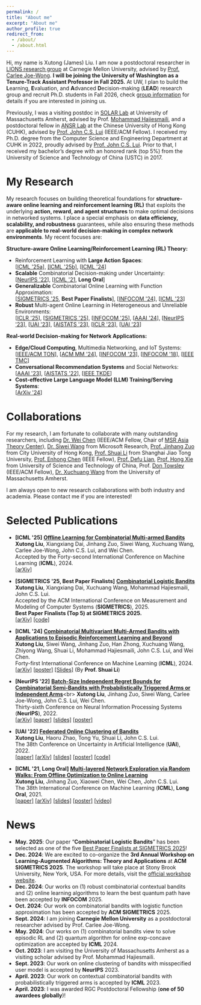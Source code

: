 ```yaml
---
permalink: /
title: "About me"
excerpt: "About me"
author_profile: true
redirect_from: 
  - /about/
  - /about.html
---
```


Hi, my name is Xutong (James) Liu. I am now a postdoctoral researcher in [LIONS research group](https://research.ece.cmu.edu/lions/) at Carnegie Mellon University, advised by [Prof. Carlee Joe-Wong](https://www.andrew.cmu.edu/user/cjoewong/). **I will be joining the University of Washington as a Tenure-Track Assistant Professor in Fall 2025.** At UW, I plan to build the **L**earning, **E**valuation, and **A**dvanced **D**ecision-making (**LEAD**) research group and recruit Ph.D. students in Fall 2026, check [group information](https://xutongliu.me/group/) for details if you are interested in joining us.

Previously, I was a visiting postdoc in [SOLAR Lab](https://solar.cs.umass.edu/people.html) at University of Massachusetts Amherst, advised by Prof. [Mohammad Hajiesmaili](https://groups.cs.umass.edu/hajiesmaili/), and a postdoctoral fellow in [ANSR Lab](http://ansrlab.cse.cuhk.edu.hk/) at the Chinese University of Hong Kong (CUHK), advised by [Prof. John C.S. Lui](http://www.cse.cuhk.edu.hk/~cslui/) (IEEE/ACM Fellow). 
I received my Ph.D. degree from the Computer Science and Engineering Department at CUHK in 2022, proudly advised by [Prof. John C.S. Lui](http://www.cse.cuhk.edu.hk/~cslui/). Prior to that, I received my bachelor’s degree with an honored rank (top 5%) from the University of Science and Technology of China (USTC) in 2017. 




<!---I am also very excited to co-organize the 3rd Annual Workshop on Learning-Augmented Algorithms: Theory and Applications at ACM SIGMETRICS 2025, taking place in June at Stony Brook University, New York, USA. We warmly welcome posters/talks if you're interested. For more details, please visit the [official workshop website](https://learning-augmented-algorithms.github.io/).  -->

My Research
======
My research focuses on building theoretical foundations for **structure-aware online learning and reinforcement learning (RL)** that exploits the underlying **action, reward, and agent structures** to make optimal decisions in networked systems. I place a special emphasis on **data efficiency, scalability, and robustness** guarantees, while also ensuring these methods are **applicable to real-world decision-making in complex network environments**. My recent focuses are: 

**Structure-aware Online Learning/Reinforcement Learning (RL) Theory:** 

* Reinforcement Learning with **Large Action Spaces**:<br> [[ICML '25a](https://arxiv.org/abs/2501.19300)], [[ICML '25b]](https://arxiv.org/abs/2504.15812), [[ICML '24](https://arxiv.org/abs/2406.01386)]
* **Scalable** Combinatorial Decision-making under Uncertainty:<br> [[NeurIPS '22](https://arxiv.org/abs/2208.14837)], [[ICML '21](https://arxiv.org/abs/2106.05065), **Long Oral**]
* **Generalizable** Combinatorial Online Learning with Function Approximation:<br>  [[SIGMETRICS '25](https://arxiv.org/abs/2410.17075), **Best Paper Finalists**], [[INFOCOM '24](https://ieeexplore.ieee.org/document/10621257)], [[ICML '23](https://arxiv.org/abs/2303.17110)]
* **Robust** Multi-agent Online Learning in Heterogeneous and Unreliable Environments:<br> [[ICLR '25](https://arxiv.org/abs/2408.08859)], [[SIGMETRICS '25](https://xutongliu.me/publications/)], [[INFOCOM '25](https://xutongliu.me/publications/)], [[AAAI '24](https://arxiv.org/abs/2402.16312)], [[NeurIPS '23](https://arxiv.org/abs/2310.02717)], [[UAI '23](https://proceedings.mlr.press/v216/wang23a/wang23a.pdf)], [[AISTATS '23](https://proceedings.mlr.press/v206/chen23c/chen23c.pdf)], [[ICLR '23](https://openreview.net/forum?id=QTXKTXJKIh)], [[UAI '23](https://arxiv.org/abs/2208.14865)]


**Real-world Decision-making for Network Applications:**

* **Edge/Cloud Computing**, Multimedia Networking, and IoT Systems:<br>  [[IEEE/ACM TON](https://xutongliu.me/publications/)], [[ACM MM '24](https://arxiv.org/abs/2407.20124)], [[INFOCOM '23](https://research.ece.cmu.edu/lions/Papers/PMC_INFOCOM.pdf)], [[INFOCOM '18](http://appsrv.cse.cuhk.edu.hk/~liuxt/lmg-infocom-18.pdf)], [[IEEE TMC](https://doi.org/10.1109/TMC.2022.3173792)]
* **Conversational Recommendation Systems** and Social Networks:<br>  [[AAAI '23](https://arxiv.org/abs/2303.00315)], [[AISTATS '22](https://proceedings.mlr.press/v151/zuo22a.html)], [[IEEE TKDE](https://ieeexplore.ieee.org/document/10586787)]
* **Cost-effective Large Language Model (LLM) Training/Serving Systems**:<br>  [[ArXiv '24](https://arxiv.org/abs/2405.16587)]

Collaborations
=======
For my research, I am fortunate to collaborate with many outstanding researchers, including [Dr. Wei Chen](https://www.microsoft.com/en-us/research/people/weic/) (IEEE/ACM Fellow, Chair of [MSR Asia Theory Center](https://www.microsoft.com/en-us/research/group/msr-asia-theory-center/)), [Dr. Siwei Wang](https://www.microsoft.com/en-us/research/people/siweiwang/) from Microsoft Research, [Prof. Jinhang Zuo](https://jhzuo.github.io/) from City University of Hong Kong, [Prof. Shuai Li](https://shuaili8.github.io/) from Shanghai Jiao Tong University, [Prof. Enhong Chen](http://staff.ustc.edu.cn/~cheneh/) (IEEE Fellow), [Prof. Defu Lian](https://faculty.ustc.edu.cn/liandefu), [Prof. Hong Xie](https://hongxie.github.io/) from University of Science and Technology of China, Prof. [Don Towsley](https://www.cics.umass.edu/faculty/directory/towsley_donald) (IEEE/ACM Fellow), [Dr. Xuchuang Wang](https://xuchuangw.com/) from the University of Massachusetts Amherst. 

I am always open to new research collaborations with both industry and academia. Please contact me if you are interested!

Selected Publications
======

- **[ICML '25]** [**Offline Learning for Combinatorial Multi-armed Bandits**](https://arxiv.org/abs/2501.19300)<br>
**Xutong Liu**, Xiangxiang Dai, Jinhang Zuo, Siwei Wang, Xuchuang Wang, Carlee Joe-Wong, John C.S. Lui, and Wei Chen.<br>
Accepted by the Forty-second International Conference on Machine Learning (**ICML**), 2024.<br>
[[arXiv]](https://arxiv.org/abs/2501.19300)

- **[SIGMETRICS '25, Best Paper Finalists]** [**Combinatorial Logistic Bandits**](https://arxiv.org/abs/2410.17075)<br>
**Xutong Liu**, Xiangxiang Dai, Xuchuang Wang, Mohammad Hajiesmaili, John C.S. Lui.<br>
Accepted by the ACM International Conference on Measurement and Modeling of Computer Systems (**SIGMETRICS**), 2025.<br>
**Best Paper Finalists (Top 5) at SIGMETRICS 2025.**<br>
[[arXiv]](https://arxiv.org/abs/2410.17075) [[code]](https://github.com/xiangxdai/Combinatorial-Logistic-Bandit)

- **[ICML '24]** [**Combinatorial Multivariant Multi-Armed Bandits with Applications to Episodic Reinforcement Learning and Beyond**](https://arxiv.org/abs/2406.01386)<br>
**Xutong Liu**, Siwei Wang, Jinhang Zuo, Han Zhong, Xuchuang Wang, Zhiyong Wang, Shuai Li, Mohammad Hajiesmaili, John C.S. Lui, and Wei Chen.<br>
Forty-first International Conference on Machine Learning (**ICML**), 2024.<br>
[[arXiv]](https://arxiv.org/abs/2406.01386) [[poster]](https://mycuhk-my.sharepoint.com/:b:/g/personal/1155098137_link_cuhk_edu_hk/EdrOuEVOm8tJuhSSqBoPpYsBbrfI2MPgBhLq94sK5TNu2Q) [[Slides]](https://shuaili8.github.io/Talks/20241207%20Fudan%20-%20MDP%20is%20a%20special%20case%20of%20CMAB.pdf) (By **Prof. Shuai Li**)

- **[NeurIPS '22]** [**Batch-Size Independent Regret Bounds for Combinatorial Semi-Bandits with Probabilistically Triggered Arms or Independent Arms**](https://openreview.net/forum?id=6hzH8pohyPY&referrer=%5Bthe%20profile%20of%20Xutong%20Liu%5D(%2Fprofile%3Fid%3D~Xutong_Liu1))<br>
**Xutong Liu**, Jinhang Zuo, Siwei Wang, Carlee Joe-Wong, John C.S. Lui, Wei Chen.<br>
Thirty-sixth Conference on Neural Information Processing Systems (**NeurIPS**), 2022.<br>
[[arXiv]](https://arxiv.org/abs/2208.14837) 
[[paper]](https://mycuhk-my.sharepoint.com/:b:/g/personal/1155098137_link_cuhk_edu_hk/EZRAy5Hb_7hPsyNqu3riOuYByO02k5YCv3Ygy8EMIFrOyA?e=cugQLE)
[[slides]](https://mycuhk-my.sharepoint.com/:b:/g/personal/1155098137_link_cuhk_edu_hk/Ean0PkfNnwNDg23cGZNLoRkBWF5kXd0zThviP_QsJQStIQ?e=bdMohQ)
[[poster]](https://mycuhk-my.sharepoint.com/:b:/g/personal/1155098137_link_cuhk_edu_hk/EQxJVhpK0b5HhL7myGALkFQBfatSRtDhZJ7qfoAVsnrs3w?e=SjAuDS)

- **[UAI '22]** [**Federated Online Clustering of Bandits**](https://openreview.net/forum?id=rKUgiU8iqeq)<br>
**Xutong Liu**, Haoru Zhao, Tong Yu, Shuai Li, John C.S. Lui.<br>
The 38th Conference on Uncertainty in Artificial Intelligence (**UAI**), 2022.<br>
[[paper]](https://mycuhk-my.sharepoint.com/:b:/g/personal/1155098137_link_cuhk_edu_hk/EauadOh7FsZAoE_tutVVmJEBio97Me5QChl-SmYUnGeLWw?e=7eKVyI)
[[arXiv]](https://arxiv.org/abs/2208.14865)
[[slides]](https://mycuhk-my.sharepoint.com/:b:/g/personal/1155098137_link_cuhk_edu_hk/ERAW3_6n1BBJnVglYqu92E0BhU0tZfCczwvrJjUZdLqn5Q?e=XIa6Lq) 
[[poster]](https://mycuhk-my.sharepoint.com/:b:/g/personal/1155098137_link_cuhk_edu_hk/EVCWIpmaXrdKg5q8U7XcD0UBcsH65ueCag_U-grR58PCgA?e=d0i4Yx) 
[[code]](https://github.com/ZhaoHaoRu/Federated-Clustering-of-Bandits)


- **[ICML '21, Long Oral]** [**Multi-layered Network Exploration via Random Walks: From Offline Optimization to Online Learning**](http://proceedings.mlr.press/v139/liu21ae.html)<br>
**Xutong Liu**, Jinhang Zuo, Xiaowei Chen, Wei Chen, John C.S. Lui. <br>
The 38th International Conference on Machine Learning (**ICML**), **Long Oral**, 2021.<br>
[[paper]](https://mycuhk-my.sharepoint.com/:b:/g/personal/1155098137_link_cuhk_edu_hk/EdwTW-6sVO5HoWYDrbrS8m4BPahbSqgrr7DPLYlVCTpGdQ?e=x24PYU) 
[[arXiv]](https://arxiv.org/abs/2106.05065)
[[slides]](https://mycuhk-my.sharepoint.com/:b:/g/personal/1155098137_link_cuhk_edu_hk/ET5VkPfqnzNIv1gkK_N84BEBiwnM_yX_dE2tNzKCVkHMUg?e=2mNdjK) [[poster]](https://mycuhk-my.sharepoint.com/:b:/g/personal/1155098137_link_cuhk_edu_hk/Eai2eAbPtk9JpMWqK6CPDMgBIaUqn5933gxZ1wkSVtivIQ?e=tQQ3WI) 
[[video]](https://icml.cc/virtual/2021/session/12068#sl-video-8750)

News
======
- **May. 2025**: Our paper “**Combinatorial Logistic Bandits**” has been selected as one of the five [Best Paper Finalists at SIGMETRICS 2025](https://www.sigmetrics.org/sigmetrics2025/)!
- **Dec. 2024**: We are excited to co-organize the **3rd Annual Workshop on Learning-Augmented Algorithms: Theory and Applications** at **ACM SIGMETRICS 2025**. The workshop will take place at Stony Brook University, New York, USA. For more details, visit the [official workshop website](https://learning-augmented-algorithms.github.io/).
- **Dec. 2024**: Our works on (1) robust combinatorial contextual bandits and (2) online learning algorithms to learn the best quantum path have been accepted by **INFOCOM** 2025. 
- **Oct. 2024**: Our work on combinatorial bandits with logistic function approximation has been accepted by **ACM SIGMETRICS** 2025.
- **Sept. 2024**: I am joining **Carnegie Mellon University** as a postdoctoral researcher advised by Prof. Carlee Joe-Wong.
- **May. 2024**: Our works on (1) combinatorial bandits view to solve episodic RL and (2) quantum algorithm for online exp-concave optimization are accepted by **ICML** 2024.
- **Oct. 2023**: I am visiting the University of Massachusetts Amherst as a visiting scholar advised by Prof. Mohammad Hajiesmaili.
- **Sept. 2023**: Our work on online clustering of bandits with misspecified user model is accepted by **NeurIPS** 2023.
- **April. 2023**: Our work on contextual combinatorial bandits with probabilistically triggered arms is accepted by **ICML** 2023.
- **April. 2023**: I was awarded RGC Postdoctoral Fellowship (**one of 50 awardees globally**)!


